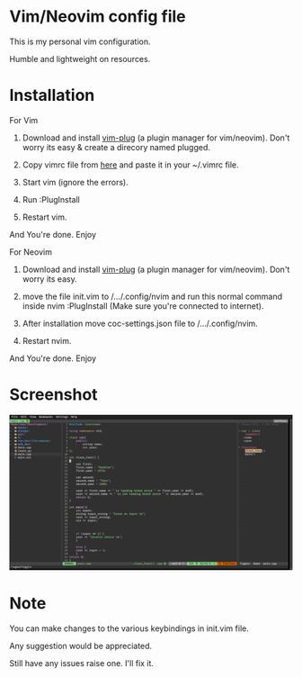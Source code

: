 # Vim/Neovim config file

This is my personal vim configuration.

Humble and lightweight on resources.

# Installation

For Vim

1. Download and install [vim-plug](https://github.com/junegunn/vim-plug) (a plugin manager for vim/neovim). Don't worry its easy & create a direcory named plugged.

2. Copy vimrc file from [here](https://github.com/inferno-umar/vim-neovim/blob/main/vimrc) and paste it in your ~/.vimrc file.

3. Start vim (ignore the errors).

4. Run :PlugInstall

5. Restart vim.

And You're done. Enjoy

For Neovim

1. Download and install [vim-plug](https://github.com/junegunn/vim-plug) (a plugin manager for vim/neovim). Don't worry its easy.

2. move the file init.vim to /.../.config/nvim and run this normal command inside nvim :PlugInstall (Make sure you're connected to internet).

3. After installation move coc-settings.json file to /.../.config/nvim.

4. Restart nvim.

And You're done. Enjoy

# Screenshot
![alt text](https://github.com/inferno-umar/neovim/blob/main/vim.png)

# Note
You can make changes to the various keybindings in init.vim file.

Any suggestion would be appreciated.


Still have any issues raise one. I'll fix it.
